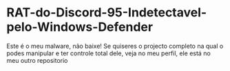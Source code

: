 # RAT-do-Discord-95-Indetectavel-pelo-Windows-Defender
Este é o meu malware, não baixe! Se quiseres o projecto completo na qual o podes manipular e ter controle total dele, veja no meu perfil, ele está no meu outro repositorio
